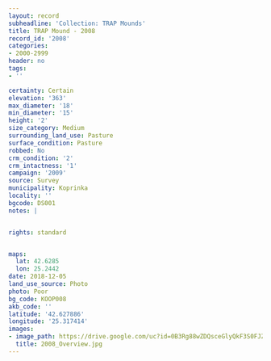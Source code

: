 ```yaml
---
layout: record
subheadline: 'Collection: TRAP Mounds'
title: TRAP Mound - 2008
record_id: '2008'
categories:
- 2000-2999
header: no
tags:
- ''

certainty: Certain
elevation: '363'
max_diameter: '18'
min_diameter: '15'
height: '2'
size_category: Medium
surrounding_land_use: Pasture
surface_condition: Pasture
robbed: No
crm_condition: '2'
crm_intactness: '1'
campaign: '2009'
source: Survey
municipality: Koprinka
locality: ''
bgcode: DS001
notes: |


rights: standard


maps:
  lat: 42.6285
  lon: 25.2442
date: 2018-12-05
land_use_source: Photo
photo: Poor
bg_code: KOOP008
akb_code: ''
latitude: '42.627886'
longitude: '25.317414'
images:
- image_path: https://drive.google.com/uc?id=0B3Rg88wZDQsceGlyQkF3S0FJZEk
  title: 2008_Overview.jpg
---
```

